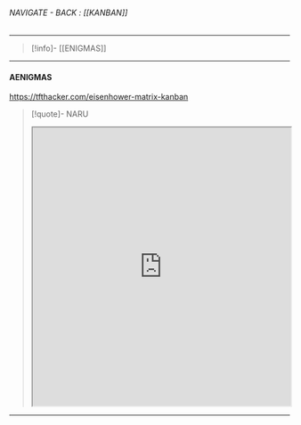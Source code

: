 
###### NAVIGATE - BACK :  [[KANBAN]]
----
>[!info]- [[ENIGMAS]]
-----
#### AENIGMAS



https://tfthacker.com/eisenhower-matrix-kanban
>[!quote]- NARU
><iframe allowfullscreen src="https://tfthacker.com/eisenhower-matrix-kanban" width="100%" height="500" ></iframe>


-----
